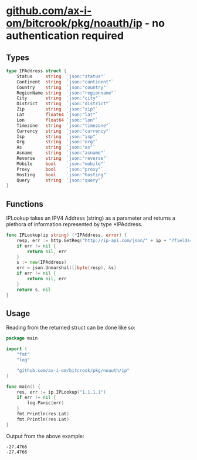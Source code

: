 # [github.com/ax-i-om/bitcrook/pkg/noauth/ip](https://github.com/ax-i-om/bitcrook/tree/main/pkg/noauth/ip) - no authentication required


## Types

``` go
type IPAddress struct {
	Status     string  `json:"status"`
	Continent  string  `json:"continent"`
	Country    string  `json:"country"`
	RegionName string  `json:"regionname"`
	City       string  `json:"city"`
	District   string  `json:"district"`
	Zip        string  `json:"zip"`
	Lat        float64 `json:"lat"`
	Lon        float64 `json:"lon"`
	Timezone   string  `json:"timezone"`
	Currency   string  `json:"currency"`
	Isp        string  `json:"isp"`
	Org        string  `json:"org"`
	As         string  `json:"as"`
	Asname     string  `json:"asname"`
	Reverse    string  `json:"reverse"`
	Mobile     bool    `json:"mobile"`
	Proxy      bool    `json:"proxy"`
	Hosting    bool    `json:"hosting"`
	Query      string  `json:"query"`
} 
```

## Functions


IPLookup takes an IPV4 Address (string) as a parameter and returns a plethora of information represented by type *IPAddress.
``` go
func IPLookup(ip string) (*IPAddress, error) {
	resp, err := http.GetReq("http://ip-api.com/json/" + ip + "?fields=31162361")
	if err != nil {
		return nil, err
	}
	s := new(IPAddress)
	err = json.Unmarshal([]byte(resp), &s)
	if err != nil {
		return nil, err
	}
	return s, nil
}
```

## Usage

Reading from the returned struct can be done like so:
``` go
package main

import (
	"fmt"
	"log"

	"github.com/ax-i-om/bitcrook/pkg/noauth/ip"
)

func main() {
	res, err := ip.IPLookup("1.1.1.1")
	if err != nil {
		log.Panic(err)
	}
	fmt.Println(res.Lat)
	fmt.Println(res.Lat)
}
```
Output from the above example:
```
-27.4766
-27.4766
```